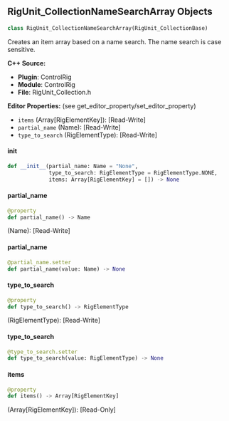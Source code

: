 ## RigUnit_CollectionNameSearchArray Objects

```python
class RigUnit_CollectionNameSearchArray(RigUnit_CollectionBase)
```

Creates an item array based on a name search.
The name search is case sensitive.

**C++ Source:**

- **Plugin**: ControlRig
- **Module**: ControlRig
- **File**: RigUnit_Collection.h

**Editor Properties:** (see get_editor_property/set_editor_property)

- ``items`` (Array[RigElementKey]):  [Read-Write]
- ``partial_name`` (Name):  [Read-Write]
- ``type_to_search`` (RigElementType):  [Read-Write]

<a id="unreal.RigUnit_CollectionNameSearchArray.__init__"></a>

#### __init__

```python
def __init__(partial_name: Name = "None",
             type_to_search: RigElementType = RigElementType.NONE,
             items: Array[RigElementKey] = []) -> None
```

<a id="unreal.RigUnit_CollectionNameSearchArray.partial_name"></a>

#### partial_name

```python
@property
def partial_name() -> Name
```

(Name):  [Read-Write]

<a id="unreal.RigUnit_CollectionNameSearchArray.partial_name"></a>

#### partial_name

```python
@partial_name.setter
def partial_name(value: Name) -> None
```

<a id="unreal.RigUnit_CollectionNameSearchArray.type_to_search"></a>

#### type_to_search

```python
@property
def type_to_search() -> RigElementType
```

(RigElementType):  [Read-Write]

<a id="unreal.RigUnit_CollectionNameSearchArray.type_to_search"></a>

#### type_to_search

```python
@type_to_search.setter
def type_to_search(value: RigElementType) -> None
```

<a id="unreal.RigUnit_CollectionNameSearchArray.items"></a>

#### items

```python
@property
def items() -> Array[RigElementKey]
```

(Array[RigElementKey]):  [Read-Only]

<a id="unreal.RigUnit_CollectionChildren"></a>
